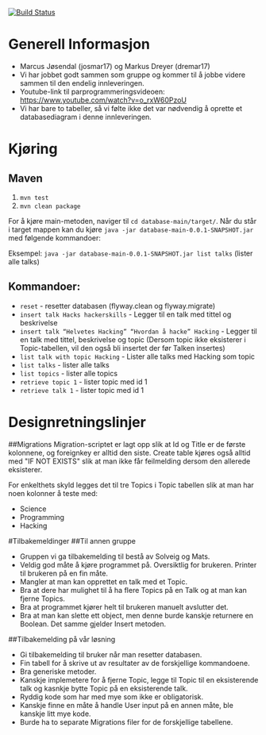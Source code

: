 [![Build Status](https://travis-ci.com/Westerdals/pgr200-eksamen-viking-v2.svg?token=hcaAw9PzjH9pgNPyimyp&branch=master)](https://travis-ci.com/Westerdals/pgr200-eksamen-viking-v2)
# Generell Informasjon
* Marcus Jøsendal (josmar17) og Markus Dreyer (dremar17)
* Vi har jobbet godt sammen som gruppe og kommer til å jobbe videre sammen til den endelig innleveringen.
* Youtube-link til parprogrammeringsvideoen: https://www.youtube.com/watch?v=o_rxW60PzoU
* Vi har bare to tabeller, så vi følte ikke det var nødvendig å oprette et databasediagram i denne innleveringen. 
# Kjøring
## Maven
1. `mvn test`
2. `mvn clean package`

For å kjøre main-metoden, naviger til `cd database-main/target/`. Når du står i target mappen kan du kjøre `java -jar database-main-0.0.1-SNAPSHOT.jar`
med følgende kommandoer: 

Eksempel: `java -jar database-main-0.0.1-SNAPSHOT.jar list talks` (lister alle talks)


## Kommandoer:
* `reset` - resetter databasen (flyway.clean og flyway.migrate)
* `insert talk Hacks hackerskills` - Legger til en talk med tittel og beskrivelse
* `insert talk “Helvetes Hacking” “Hvordan å hacke” Hacking` - Legger til en talk med tittel, beskrivelse og topic 
(Dersom topic ikke eksisterer i Topic-tabellen, vil den også bli insertet der før Talken insertes)
* `list talk with topic Hacking` - Lister alle talks med Hacking som topic
* `list talks` - lister alle talks
* `list topics` - lister alle topics
* `retrieve topic 1` - lister topic med id 1
* `retrieve talk 1` - lister topic med id 1


# Designretningslinjer
##Migrations
Migration-scriptet er lagt opp slik at Id og Title er de første kolonnene, og foreignkey
 er alltid den siste. Create table kjøres også alltid med "IF NOT EXISTS" slik at man 
 ikke får feilmelding dersom den allerede eksisterer.
 
 For enkelthets skyld legges det til tre Topics i Topic tabellen slik at man har noen kolonner å teste med:
  * Science
  * Programming
  * Hacking
  
#Tilbakemeldinger
##Til annen gruppe
* Gruppen vi ga tilbakemelding til bestå av Solveig og Mats.
* Veldig god måte å kjøre programmet på. Oversiktlig for brukeren. Printer til brukeren på en fin måte.  
* Mangler at man kan opprettet en talk med et Topic.
* Bra at dere har mulighet til å ha flere Topics på en Talk og at man kan fjerne Topics.
* Bra at programmet kjører helt til brukeren manuelt avslutter det. 
* Bra at man kan slette ett object, men denne burde kanskje returnere en Boolean. Det samme gjelder Insert metoden. 

##Tilbakemelding på vår løsning
* Gi tilbakemelding til bruker når man resetter databasen.
* Fin tabell for å skrive ut av resultater av de forskjellige kommandoene.
* Bra generiske metoder.
* Kanskje implemetere for å fjerne Topic, legge til Topic til en eksisterende talk og kasnkje bytte Topic på en eksisterende talk. 
* Ryddig kode som har med mye som ikke er obligatorisk.
* Kanskje finne en måte å handle User input på en annen måte, ble kanskje litt mye kode. 
* Burde ha to separate Migrations filer for de forskjellige tabellene. 